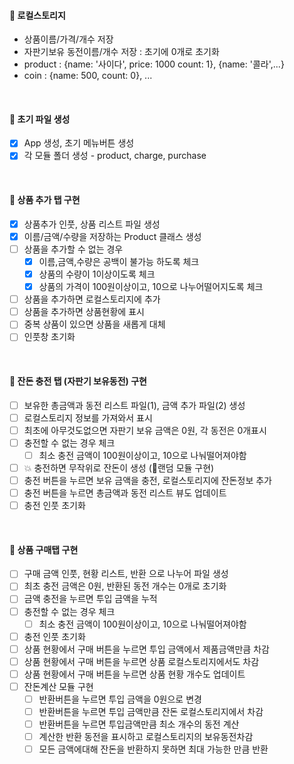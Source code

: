 #### 📌 로컬스토리지

- 상품이름/가격/개수 저장
- 자판기보유 동전이름/개수 저장 : 초기에 0개로 초기화
- product : {name: '사이다', price: 1000 count: 1}, {name: '콜라',...}
- coin : {name: 500, count: 0}, ...

<br>

#### 📌 초기 파일 생성

- [x] App 생성, 초기 메뉴버튼 생성
- [x] 각 모듈 폴더 생성 - product, charge, purchase

<br>

#### 📌 상품 추가 탭 구현

- [x] 상품추가 인풋, 상품 리스트 파일 생성
- [x] 이름/금액/수량을 저장하는 Product 클래스 생성
- [ ] 상품을 추가할 수 없는 경우
  - [x] 이름,금액,수량은 공백이 불가능 하도록 체크
  - [x] 상품의 수량이 1이상이도록 체크
  - [x] 상품의 가격이 100원이상이고, 10으로 나누어떨어지도록 체크
- [ ] 상품을 추가하면 로컬스토리지에 추가
- [ ] 상품을 추가하면 상품현황에 표시
- [ ] 중복 상품이 있으면 상품을 새롭게 대체
- [ ] 인풋창 초기화

<br>

#### 📌 잔돈 충전 탭 (자판기 보유동전) 구현

- [ ] 보유한 총금액과 동전 리스트 파일(1), 금액 추가 파일(2) 생성
- [ ] 로컬스토리지 정보를 가져와서 표시
- [ ] 최초에 아무것도없으면 자판기 보유 금액은 0원, 각 동전은 0개표시
- [ ] 충전할 수 없는 경우 체크
  - [ ] 최소 충전 금액이 100원이상이고, 10으로 나눠떨어져야함
- [ ] 💥 충전하면 무작위로 잔돈이 생성 (🎉랜덤 모듈 구현)
- [ ] 충전 버튼을 누르면 보유 금액을 충전, 로컬스토리지에 잔돈정보 추가
- [ ] 충전 버튼을 누르면 총금액과 동전 리스트 뷰도 업데이트
- [ ] 충전 인풋 초기화

<br>

#### 📌 상품 구매탭 구현

- [ ] 구매 금액 인풋, 현황 리스트, 반환 으로 나누어 파일 생성
- [ ] 최초 충전 금액은 0원, 반환된 동전 개수는 0개로 초기화
- [ ] 금액 충전을 누르면 투입 금액을 누적
- [ ] 충전할 수 없는 경우 체크
  - [ ] 최소 충전 금액이 100원이상이고, 10으로 나눠떨어져야함
- [ ] 충전 인풋 초기화
- [ ] 상품 현황에서 구매 버튼을 누르면 투입 금액에서 제품금액만큼 차감
- [ ] 상품 현황에서 구매 버튼을 누르면 상품 로컬스토리지에서도 차감
- [ ] 상품 현황에서 구매 버튼을 누르면 상품 현황 개수도 업데이트
- [ ] 잔돈계산 모듈 구현
  - [ ] 반환버튼을 누르면 투입 금액을 0원으로 변경
  - [ ] 반환버튼을 누르면 투입 금액만큼 잔돈 로컬스토리지에서 차감
  - [ ] 반환버튼을 누르면 투입금액만큼 최소 개수의 동전 계산
  - [ ] 계산한 반환 동전을 표시하고 로컬스토리지의 보유동전차감
  - [ ] 모든 금액에대해 잔돈을 반환하지 못하면 최대 가능한 만큼 반환

<!--
🎉 랜덤 클래스 만들기
pickNumberInList 메서드
Random.pickNumberInList(array)
입력된 배열의 요소 중 무작위로 1개의 요소를 반환
ex)
Random.pickNumberInList([1, 3, 10]); 1
Random.pickNumberInList([1, 3, 10]); 10
Random.pickNumberInList([1, 3, 10]); 3

this.fiveHundred = 0;
this.oneHundred = 0;
this.fifty = 0;
this.ten = 0;

countCharge(array, 금액): 반복해서 금액을 빼는 메서드

let total =금액
let fiveHundred =0;
while(total){
let pickNum= pickNumberInList(array);
total -= pickNum;
fiveHundred++
}
return [1, 3, 1, 5] 이런식으로 개수 리턴해서 로컬스토리지업데이트

pickNumberInList메서드로 500 100 50 10 중 하나 선택
만약 x원이 들어오면 x원이하로 배열을 filter한다음 그중에서 랜덤선택
0원이 될때까지 반복.

만약 400원 들어오면 100 50 10중 하나선택해서 빼고
300 100 50 10 또하나선택해서 빼고
... 100원계속선택
100 100 50 10 이번에 10원선택하면 배열 filter
90 50 10 이번에 50선택하면 배열 filter
40 10 10원만 남았으므로 10원 계속 선택.
선택할때마다 객체에서 ++

생각해볼것: 상품을 구매하면 돈이 들어오는데 그돈을 어떻게 처리?
11500원
500 16
100 21
50 22
10 30

6000원에서 콜라 2000원 구매
4000원에서 사이다 1600원 구매

2400원 남음

11500에서 6000원이 들어오고
17500에서 2400을 거슬러주면
15100아닌가? 9100이여야하네

9100 (11500에서 2400원 을 거슬러줌: 500*4개, 100*4개)
500 12
100 17
50 22
10 30

💥 그니까 수입에대한건 상관하지 않음
수입으로 들어온걸 동전으로 바꾸거나, 수입으로 들어온 동전을 잔돈으로 활용하지 않음
-->
